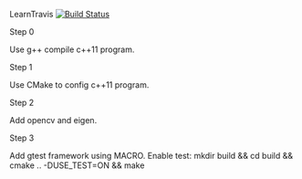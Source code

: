 LearnTravis [![Build Status](https://travis-ci.org/goneflash/LearnTravis.svg?branch=master)](https://travis-ci.org/goneflash/LearnTravis)

Step 0

Use g++ compile c++11 program.

Step 1

Use CMake to config c++11 program.

Step 2

Add opencv and eigen.

Step 3

Add gtest framework using MACRO.
Enable test:
mkdir build && cd build && cmake .. -DUSE_TEST=ON && make
